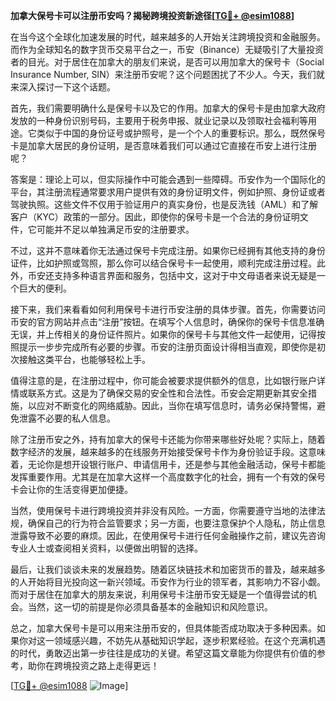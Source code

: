 **加拿大保号卡可以注册币安吗？揭秘跨境投资新途径[[TG💪+ @esim1088](https://t.me/s/esim1088)]**

在当今这个全球化加速发展的时代，越来越多的人开始关注跨境投资和金融服务。而作为全球知名的数字货币交易平台之一，币安（Binance）无疑吸引了大量投资者的目光。对于居住在加拿大的朋友们来说，是否可以用加拿大的保号卡（Social Insurance Number, SIN）来注册币安呢？这个问题困扰了不少人。今天，我们就来深入探讨一下这个话题。

首先，我们需要明确什么是保号卡以及它的作用。加拿大的保号卡是由加拿大政府发放的一种身份识别号码，主要用于税务申报、就业记录以及领取社会福利等用途。它类似于中国的身份证号或护照号，是一个个人的重要标识。那么，既然保号卡是加拿大居民的身份证明，是否意味着我们可以通过它直接在币安上进行注册呢？

答案是：理论上可以，但实际操作中可能会遇到一些障碍。币安作为一个国际化的平台，其注册流程通常要求用户提供有效的身份证明文件，例如护照、身份证或者驾驶执照。这些文件不仅用于验证用户的真实身份，也是反洗钱（AML）和了解客户（KYC）政策的一部分。因此，即使你的保号卡是一个合法的身份证明文件，它可能并不足以单独满足币安的注册要求。

不过，这并不意味着你无法通过保号卡完成注册。如果你已经拥有其他支持的身份证件，比如护照或驾照，那么你可以结合保号卡一起使用，顺利完成注册过程。此外，币安还支持多种语言界面和服务，包括中文，这对于中文母语者来说无疑是一个巨大的便利。

接下来，我们来看看如何利用保号卡进行币安注册的具体步骤。首先，你需要访问币安的官方网站并点击“注册”按钮。在填写个人信息时，确保你的保号卡信息准确无误，并上传相关的身份证件照片。如果你的保号卡与其他文件一起使用，记得按照提示一步步完成所有必要的步骤。币安的注册页面设计得相当直观，即使你是初次接触这类平台，也能够轻松上手。

值得注意的是，在注册过程中，你可能会被要求提供额外的信息，比如银行账户详情或联系方式。这是为了确保交易的安全性和合法性。币安会定期更新其安全措施，以应对不断变化的网络威胁。因此，当你在填写信息时，请务必保持警惕，避免泄露不必要的私人信息。

除了注册币安之外，持有加拿大的保号卡还能为你带来哪些好处呢？实际上，随着数字经济的发展，越来越多的在线服务开始接受保号卡作为身份验证手段。这意味着，无论你是想开设银行账户、申请信用卡，还是参与其他金融活动，保号卡都能发挥重要作用。尤其是在加拿大这样一个高度数字化的社会，拥有一个有效的保号卡会让你的生活变得更加便捷。

当然，使用保号卡进行跨境投资并非没有风险。一方面，你需要遵守当地的法律法规，确保自己的行为符合监管要求；另一方面，也要注意保护个人隐私，防止信息泄露导致不必要的麻烦。因此，在使用保号卡进行任何金融操作之前，建议先咨询专业人士或查阅相关资料，以便做出明智的选择。

最后，让我们谈谈未来的发展趋势。随着区块链技术和加密货币的普及，越来越多的人开始将目光投向这一新兴领域。币安作为行业的领军者，其影响力不容小觑。而对于居住在加拿大的朋友来说，利用保号卡注册币安无疑是一个值得尝试的机会。当然，这一切的前提是你必须具备基本的金融知识和风险意识。

总之，加拿大保号卡是可以用来注册币安的，但具体能否成功取决于多种因素。如果你对这一领域感兴趣，不妨先从基础知识学起，逐步积累经验。在这个充满机遇的时代，勇敢迈出第一步往往是成功的关键。希望这篇文章能为你提供有价值的参考，助你在跨境投资之路上走得更远！

[[TG💪+ @esim1088](https://t.me/s/esim1088) ![Image](https://i.postimg.cc/4NQfJmqS/Snipaste-2025-05-13-00-14-12.png)]
